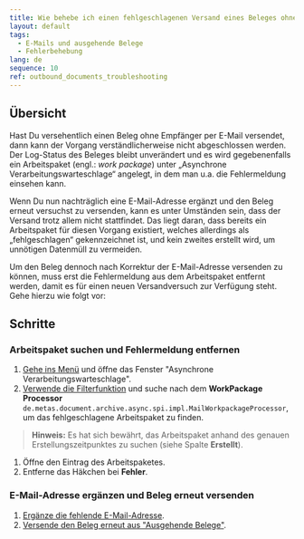 ```yaml
---
title: Wie behebe ich einen fehlgeschlagenen Versand eines Beleges ohne E-Mail-Adresse?
layout: default
tags:
  - E-Mails und ausgehende Belege
  - Fehlerbehebung
lang: de
sequence: 10
ref: outbound_documents_troubleshooting
---
```


## Übersicht
Hast Du versehentlich einen Beleg ohne Empfänger per E-Mail versendet, dann kann der Vorgang verständlicherweise nicht abgeschlossen werden. Der Log-Status des Beleges bleibt unverändert und es wird gegebenenfalls ein Arbeitspaket (engl.: *work package*) unter „Asynchrone Verarbeitungswarteschlage“ angelegt, in dem man u.a. die Fehlermeldung einsehen kann.

Wenn Du nun nachträglich eine E-Mail-Adresse ergänzt und den Beleg erneut versuchst zu versenden, kann es unter Umständen sein, dass der Versand trotz allem nicht stattfindet. Das liegt daran, dass bereits ein Arbeitspaket für diesen Vorgang existiert, welches allerdings als „fehlgeschlagen“ gekennzeichnet ist, und kein zweites erstellt wird, um unnötigen Datenmüll zu vermeiden.

Um den Beleg dennoch nach Korrektur der E-Mail-Adresse versenden zu können, muss erst die Fehlermeldung aus dem Arbeitspaket entfernt werden, damit es für einen neuen Versandversuch zur Verfügung steht. Gehe hierzu wie folgt vor:

## Schritte

### Arbeitspaket suchen und Fehlermeldung entfernen
1. [Gehe ins Menü](Menu) und öffne das Fenster "Asynchrone Verarbeitungswarteschlage".
1. [Verwende die Filterfunktion](Filterfunktion) und suche nach dem **WorkPackage Processor** `de.metas.document.archive.async.spi.impl.MailWorkpackageProcessor`, um das fehlgeschlagene Arbeitspaket zu finden.
 >**Hinweis:** Es hat sich bewährt, das Arbeitspaket anhand des genauen Erstellungszeitpunktes zu suchen (siehe Spalte **Erstellt**).

1. Öffne den Eintrag des Arbeitspaketes.
1. Entferne das Häkchen bei **Fehler**.

### E-Mail-Adresse ergänzen und Beleg erneut versenden
1. [Ergänze die fehlende E-Mail-Adresse](Ausgehende_Belege_Empfaenger_aendern).
1. [Versende den Beleg erneut aus "Ausgehende Belege"](Email_senden_ausgehende_Belege).
